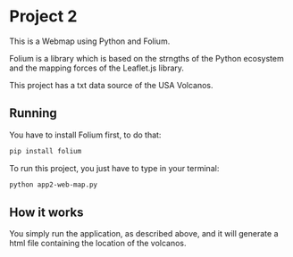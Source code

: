 # Project 2

This is a Webmap using Python and Folium.

Folium is a library which is based on the strngths of the Python ecosystem and the mapping forces of the Leaflet.js library.

This project has a txt data source of the USA Volcanos. 

## Running
 You have to install Folium first, to do that:
  ```sh
pip install folium
```
 To run this project, you just have to type in your terminal:

 ```sh
python app2-web-map.py
```

## How it works
  You simply run the application, as described above, and it will generate a html file containing the location of the volcanos.
